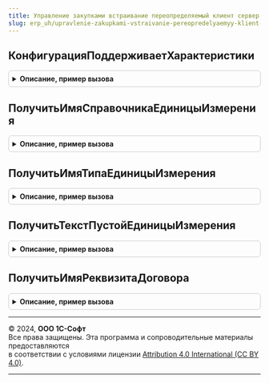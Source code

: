 ```yaml
---
title: Управление закупками встраивание переопределяемый клиент сервер УХ
slug: erp_uh/upravlenie-zakupkami-vstraivanie-pereopredelyaemyy-klient-server-uh
---
```



## КонфигурацияПоддерживаетХарактеристики
<details style="margin: 1em 0; padding: 0.5em; border: 1px solid #ccc; border-radius: 6px;">

<summary style="font-weight: bold; cursor: pointer;">Описание, пример вызова</summary>

```bsl


Функция КонфигурацияПоддерживаетХарактеристики() Экспорт
```

Пример вызова
```bsl
Результат = УправлениеЗакупкамиВстраиваниеПереопределяемыйКлиентСерверУХ.КонфигурацияПоддерживаетХарактеристики() 
```
</details>

## ПолучитьИмяСправочникаЕдиницыИзмерения
<details style="margin: 1em 0; padding: 0.5em; border: 1px solid #ccc; border-radius: 6px;">

<summary style="font-weight: bold; cursor: pointer;">Описание, пример вызова</summary>

```bsl

Функция ПолучитьИмяСправочникаЕдиницыИзмерения() Экспорт
```

Пример вызова
```bsl
Результат = УправлениеЗакупкамиВстраиваниеПереопределяемыйКлиентСерверУХ.ПолучитьИмяСправочникаЕдиницыИзмерения() 
```
</details>

## ПолучитьИмяТипаЕдиницыИзмерения
<details style="margin: 1em 0; padding: 0.5em; border: 1px solid #ccc; border-radius: 6px;">

<summary style="font-weight: bold; cursor: pointer;">Описание, пример вызова</summary>

```bsl

Функция ПолучитьИмяТипаЕдиницыИзмерения() Экспорт
```

Пример вызова
```bsl
Результат = УправлениеЗакупкамиВстраиваниеПереопределяемыйКлиентСерверУХ.ПолучитьИмяТипаЕдиницыИзмерения() 
```
</details>

## ПолучитьТекстПустойЕдиницыИзмерения
<details style="margin: 1em 0; padding: 0.5em; border: 1px solid #ccc; border-radius: 6px;">

<summary style="font-weight: bold; cursor: pointer;">Описание, пример вызова</summary>

```bsl

Функция ПолучитьТекстПустойЕдиницыИзмерения() Экспорт
```

Пример вызова
```bsl
Результат = УправлениеЗакупкамиВстраиваниеПереопределяемыйКлиентСерверУХ.ПолучитьТекстПустойЕдиницыИзмерения() 
```
</details>

## ПолучитьИмяРеквизитаДоговора
<details style="margin: 1em 0; padding: 0.5em; border: 1px solid #ccc; border-radius: 6px;">

<summary style="font-weight: bold; cursor: pointer;">Описание, пример вызова</summary>

```bsl

Функция ПолучитьИмяРеквизитаДоговора() Экспорт
```

Пример вызова
```bsl
Результат = УправлениеЗакупкамиВстраиваниеПереопределяемыйКлиентСерверУХ.ПолучитьИмяРеквизитаДоговора() 
```
</details>

---

© 2024, **ООО 1С-Софт**  
Все права защищены. Эта программа и сопроводительные материалы предоставляются  
в соответствии с условиями лицензии [Attribution 4.0 International (CC BY 4.0)](https://creativecommons.org/licenses/by/4.0/legalcode).

---

